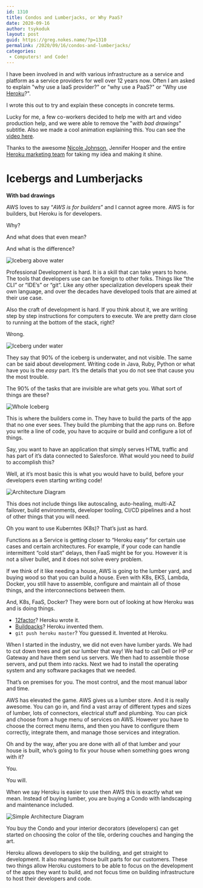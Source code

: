 ```yaml
---
id: 1310
title: Condos and Lumberjacks, or Why PaaS?
date: 2020-09-16
author: tsykoduk
layout: post
guid: https://greg.nokes.name/?p=1310
permalink: /2020/09/16/condos-and-lumberjacks/
categories:
 - Computers! and Code!
---
```

I have been involved in and with various infrastructure as a service and platform as a service providers for well over 12 years now. Often I am asked to explain "why use a IaaS provider?" or "why use a PaaS?" or "Why use [Heroku](https://www.heroku.com)?".

I wrote this out to try and explain these concepts in concrete terms. 

Lucky for me, a few co-workers decided to help me with art and video production help, and we were able to remove the "*with bad drawings*" subtitle. Also we made a cool animation explaining this. You can see the [video here](https://www.youtube.com/watch?v=VrhW9NXfKmg).

Thanks to the awesome [Nicole Johnson](https://www.linkedin.com/in/nicolecjohnson/), Jennifer Hooper and the entire [Heroku marketing team](https://www.heroku.com/podcasts) for taking my idea and making it shine.

Icebergs and Lumberjacks
====================

**With bad drawings**

AWS loves to say “*AWS is for builders*” and I cannot agree more. AWS is for builders, but Heroku is for developers. 

Why? 

And what does that even mean? 

And what is the difference?

![Iceberg above water](/binaries/2020/09/IMG_0100.jpeg)

Professional Development is hard. It is a skill that can take years to hone. The tools that developers use can be foreign to other folks. Things like “the CLI” or “IDE’s” or “git”. Like any other specialization developers speak their own language, and over the decades have developed tools that are aimed at their use case.

Also the craft of development is hard. If you think about it, we are writing step by step instructions for computers to execute. We are pretty darn close to running at the bottom of the stack, right?

Wrong.

![Iceberg under water ](/binaries/2020/09/IMG_0101.jpeg)

They say that 90% of the iceberg is underwater, and not visible. The same can be said about development. Writing code in Java, Ruby, Python or what have you is the *easy* part. It’s the details that you do not see that cause you the most trouble.

The 90% of the tasks that are invisible are what gets you. What sort of things are these?

![Whole Iceberg](/binaries/2020/09/IMG_0102.jpeg)

This is where the builders come in. They have to build the parts of the app that no one ever sees. They build the plumbing that the app runs on. Before you write a line of code, you have to acquire or build and configure a lot of things.

Say, you want to have an application that simply serves HTML traffic and has part of it’s data connected to Salesforce. What would you need to *build* to accomplish this?

Well, at it’s most basic this is what you would have to build, before your developers even starting writing code! 

![Architecture Diagram](/binaries/2020/09/img_0107.png)

This does not include things like autoscaling, auto-healing, multi-AZ failover, build environments, developer tooling, CI/CD pipelines and a host of other things that you will need. 

Oh you want to use Kuberntes (K8s)? That’s just as hard.

Functions as a Service is getting closer to “Heroku easy” for certain use cases and certain architectures. For example, if your code can handle intermittent “cold start” delays, then FaaS might be for you. However it is not a silver bullet, and it does not solve every problem.

If we think of it like needing a house, AWS is going to the lumber yard, and buying wood so that you can build a house. Even with K8s, EKS, Lambda, Docker, you still have to assemble, configure and maintain all of those things, and the interconnections between them.

And, K8s, FaaS, Docker? They were born out of looking at how Heroku was and is doing things. 

* [12factor](12factor.net)? Heroku wrote it. 
* [Buildpacks](https://buildpacks.io)? Heroku invented them.
* `git push heroku master`? You guessed it. Invented at Heroku.

When I started in the industry, we did not even have lumber yards. We had to cut down trees and get our lumber that way! We had to call Dell or HP or Gateway and have them send us servers. We then had to assemble those servers, and put them into racks. Next we had to install the operating system and any software packages that we needed. 

That’s on premises for you. The most control, and the most manual labor and time.

AWS has elevated the game. AWS gives us a lumber store. And it is really awesome. You can go in, and find a vast array of different types and sizes of lumber, lots of connectors, electrical stuff and plumbing. You can pick and choose from a huge menu of services on AWS. However you have to choose the correct menu items, and then you have to configure them correctly, integrate them, and manage those services and integration.

Oh and by the way, after you are done with all of that lumber and your house is built, who’s going to fix your house when something goes wrong with it? 

You. 

You will.

When we say Heroku is easier to use then AWS this is exactly what we mean. Instead of buying lumber, you are buying a Condo with landscaping and maintenance included.

![Simple Architecture Diagram](/binaries/2020/09/IMG_0108.jpg)

You buy the Condo and your interior decorators (developers) can get started on choosing the color of the tile, ordering couches and hanging the art.

Heroku allows developers to skip the building, and get straight to development. It also manages those built parts for our customers. These two things allow Heroku customers to be able to focus on the development of the apps they want to build, and not focus time on building infrastructure to host their developers and code.

